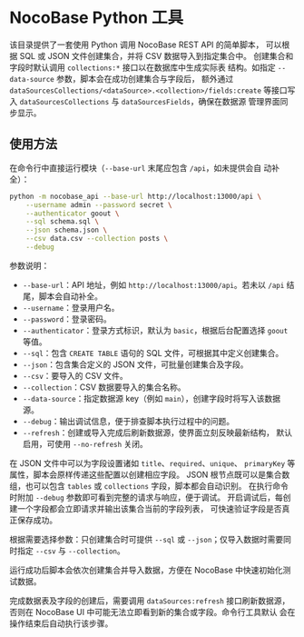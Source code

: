 # NocoBase Python 工具

该目录提供了一套使用 Python 调用 NocoBase REST API 的简单脚本，
可以根据 SQL 或 JSON 文件创建集合，并将 CSV 数据导入到指定集合中。
创建集合和字段时默认调用 `collections:*` 接口以在数据库中生成实际表
结构。如指定 `--data-source` 参数，脚本会在成功创建集合与字段后，
额外通过 `dataSourcesCollections/<dataSource>.<collection>/fields:create`
等接口写入 `dataSourcesCollections` 与 `dataSourcesFields`，确保在数据源
管理界面同步显示。

## 使用方法

在命令行中直接运行模块（`--base-url` 末尾应包含 `/api`，如未提供会自
动补全）：

```bash
python -m nocobase_api --base-url http://localhost:13000/api \
    --username admin --password secret \
    --authenticator goout \
    --sql schema.sql \
    --json schema.json \
    --csv data.csv --collection posts \
    --debug
```

参数说明：

- `--base-url`：API 地址，例如 `http://localhost:13000/api`。若未以
  `/api` 结尾，脚本会自动补全。
- `--username`：登录用户名。
- `--password`：登录密码。
- `--authenticator`：登录方式标识，默认为 `basic`，根据后台配置选择
  `goout` 等值。
- `--sql`：包含 `CREATE TABLE` 语句的 SQL 文件，可根据其中定义创建集合。
- `--json`：包含集合定义的 JSON 文件，可批量创建集合及字段。
- `--csv`：要导入的 CSV 文件。
- `--collection`：CSV 数据要导入的集合名称。
- `--data-source`：指定数据源 key（例如 `main`），创建字段时将写入该数据源。
- `--debug`：输出调试信息，便于排查脚本执行过程中的问题。
- `--refresh`：创建或导入完成后刷新数据源，使界面立刻反映最新结构，
  默认启用，可使用 `--no-refresh` 关闭。

在 JSON 文件中可以为字段设置诸如 `title`、`required`、`unique`、
`primaryKey` 等属性，脚本会原样传递这些配置以创建相应字段。
JSON 根节点既可以是集合数组，也可以包含 `tables` 或 `collections`
字段，脚本都会自动识别。
在执行命令时附加 `--debug` 参数即可看到完整的请求与响应，便于调试。
开启调试后，每创建一个字段都会立即请求并输出该集合当前的字段列表，
可快速验证字段是否真正保存成功。

根据需要选择参数：只创建集合时可提供 `--sql` 或 `--json`；仅导入数据时需要同时指定 `--csv` 与 `--collection`。

运行成功后脚本会依次创建集合并导入数据，方便在 NocoBase 中快速初始化测试数据。

完成数据表及字段的创建后，需要调用 `dataSources:refresh` 接口刷新数据源，
否则在 NocoBase UI 中可能无法立即看到新的集合或字段。命令行工具默认
会在操作结束后自动执行该步骤。

